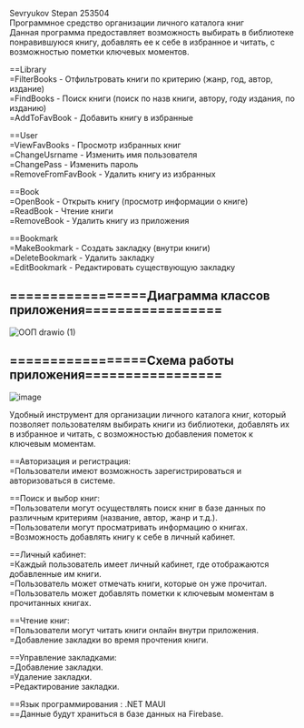 Sevryukov Stepan 253504  
Программное средство организации личного каталога книг  
Данная программа предоставляет возможность выбирать в библиотеке понравившуюся книгу, добавлять ее к себе в избранное и читать, с возможностью пометки ключевых моментов.

==Library  
=FilterBooks - Отфильтровать книги по критерию (жанр, год, автор, издание)  
=FindBooks - Поиск книги (поиск по назв книги, автору, году издания, по изданию)  
=AddToFavBook - Добавить книгу в избранные  

==User  
=ViewFavBooks - Просмотр избранных книг  
=ChangeUsrname - Изменить имя пользователя  
=ChangePass - Изменить пароль  
=RemoveFromFavBook - Удалить книгу из избранных

==Book  
=OpenBook - Открыть книгу (просмотр информации о книге)  
=ReadBook - Чтение книги  
=RemoveBook - Удалить книгу из приложения   

==Bookmark  
=MakeBookmark - Создать закладку (внутри книги)  
=DeleteBookmark - Удалить закладку  
=EditBookmark - Редактировать существующую закладку


## =================Диаграмма классов приложения=================
![ООП drawio (1)](https://github.com/auumeiss/OOP_KURS/assets/159965679/103582cf-048f-435c-b079-2fae5c59c166)




## =================Схема работы приложения=================
![image](https://github.com/auumeiss/OOP_KURS/assets/159965679/a6ab9411-ab3a-41e7-926c-c9582cad6d9b)

Удобный инструмент для организации личного каталога книг, который позволяет пользователям выбирать книги из библиотеки, добавлять их в избранное и читать, с возможностью добавления пометок к ключевым моментам.

==Авторизация и регистрация:  
=Пользователи имеют возможность зарегистрироваться и авторизоваться в системе.

==Поиск и выбор книг:  
=Пользователи могут осуществлять поиск книг в базе данных по различным критериям (название, автор, жанр и т.д.).  
=Пользователи могут просматривать информацию о книгах.  
=Возможность добавлять книгу к себе в личный кабинет.

==Личный кабинет:   
=Каждый пользователь имеет личный кабинет, где отображаются добавленные им книги.  
=Пользователь может отмечать книги, которые он уже прочитал.  
=Пользователь может добавлять пометки к ключевым моментам в прочитанных книгах.  

==Чтение книг:  
=Пользователи могут читать книги онлайн внутри приложения.  
=Добавление закладки во время прочтения книги.

==Управление закладками:  
=Добавление закладки.  
=Удаление закладки.  
=Редактирование закладки.


==Язык программирования : .NET MAUI  
==Данные будут храниться в базе данных на Firebase.

